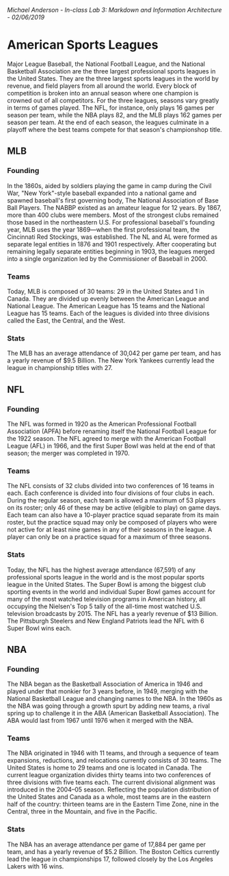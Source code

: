 
*Michael Anderson - In-class Lab 3: Markdown and Information Architecture - 02/06/2019*

# American Sports Leagues 

Major League Baseball, the National Football League, and the National Basketball Association are the three largest professional sports leagues in the United States. They are the three largest sports leagues in the world by revenue, and field players from all around the world. Every block of competition is broken into an annual season where one champion is crowned out of all competitors. For the three leagues, seasons vary greatly in terms of games played. The NFL, for instance, only plays 16 games per season per team, while the NBA plays 82, and the MLB plays 162 games per season per team. At the end of each season, the leagues culminate in a playoff where the best teams compete for that season's championshop title. 

## MLB
### Founding
In the 1860s, aided by soldiers playing the game in camp during the Civil War, "New York"-style baseball expanded into a national game and spawned baseball's first governing body, The National Association of Base Ball Players. The NABBP existed as an amateur league for 12 years. By 1867, more than 400 clubs were members. Most of the strongest clubs remained those based in the northeastern U.S. For professional baseball's founding year, MLB uses the year 1869—when the first professional team, the Cincinnati Red Stockings, was established. The NL and AL were formed as separate legal entities in 1876 and 1901 respectively. After cooperating but remaining legally separate entities beginning in 1903, the leagues merged into a single organization led by the Commissioner of Baseball in 2000. 
### Teams
Today, MLB is composed of 30 teams: 29 in the United States and 1 in Canada. They are divided up evenly between the American League and National League. The American League has 15 teams and the National League has 15 teams. Each of the leagues is divided into three divisions called the East, the Central, and the West. 
### Stats 
The MLB has an average attendance of 30,042 per game per team, and has a yearly revenue of $9.5 Billion. The New York Yankees currently lead the league in championship titles with 27. 
## NFL
### Founding  
The NFL was formed in 1920 as the American Professional Football Association (APFA) before renaming itself the National Football League for the 1922 season. The NFL agreed to merge with the American Football League (AFL) in 1966, and the first Super Bowl was held at the end of that season; the merger was completed in 1970.
### Teams 
The NFL consists of 32 clubs divided into two conferences of 16 teams in each. Each conference is divided into four divisions of four clubs in each. During the regular season, each team is allowed a maximum of 53 players on its roster; only 46 of these may be active (eligible to play) on game days. Each team can also have a 10-player practice squad separate from its main roster, but the practice squad may only be composed of players who were not active for at least nine games in any of their seasons in the league. A player can only be on a practice squad for a maximum of three seasons.
### Stats  
Today, the NFL has the highest average attendance (67,591) of any professional sports league in the world and is the most popular sports league in the United States. The Super Bowl is among the biggest club sporting events in the world and individual Super Bowl games account for many of the most watched television programs in American history, all occupying the Nielsen's Top 5 tally of the all-time most watched U.S. television broadcasts by 2015. The NFL has a yearly revenue of $13 Billion. The Pittsburgh Steelers and New England Patriots lead the NFL with 6 Super Bowl wins each.
## NBA
### Founding
The NBA began as the Basketball Association of America in 1946 and played under that monkier for 3 years before, in 1949, merging with the National Basketball League and changing names to the NBA. In the 1960s as the NBA was going through a growth spurt by adding new teams, a rival spring up to challenge it in the ABA (American Basketball Association). The ABA would last from 1967 until 1976 when it merged with the NBA.
### Teams  
The NBA originated in 1946 with 11 teams, and through a sequence of team expansions, reductions, and relocations currently consists of 30 teams. The United States is home to 29 teams and one is located in Canada. The current league organization divides thirty teams into two conferences of three divisions with five teams each. The current divisional alignment was introduced in the 2004–05 season. Reflecting the population distribution of the United States and Canada as a whole, most teams are in the eastern half of the country: thirteen teams are in the Eastern Time Zone, nine in the Central, three in the Mountain, and five in the Pacific.
### Stats
The NBA has an average attendance per game of 17,884 per game per team, and has a yearly revenue of $5.2 Billion. The Boston Celtics currently lead the league in championships 17, followed closely by the Los Angeles Lakers with 16 wins. 
